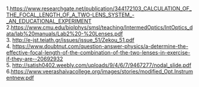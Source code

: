 1.https://www.researchgate.net/publication/344172103_CALCULATION_OF_THE_FOCAL_LENGTH_OF_A_TWO-LENS_SYSTEM_-_AN_EDUCATIONAL_EXPERIMENT <br>
2.https://www.cmu.edu/biolphys/smsl/teaching/IntermedOptics/IntOptics_data/lab%20manuals/Lab2%20-%20Lenses.pdf<br>
3. http://e-jst.teiath.gr/issues/issue_51/Zekou_51.pdf <br>
4. https://www.doubtnut.com/question-answer-physics/a-determine-the-effective-focal-length-of-the-combination-of-the-two-lenses-in-exercise-if-they-are--20692932 <br>
5. http://satish0402.weebly.com/uploads/9/4/6/7/9467277/nodal_slide.pdf <br>
6.https://www.veerashaivacollege.org/images/stories/modified_Opt.Instrumentnew.pdf

